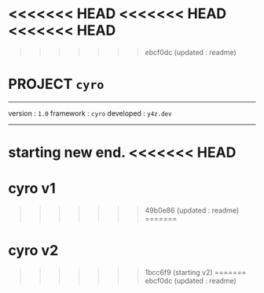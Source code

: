 <<<<<<< HEAD
<<<<<<< HEAD
<<<<<<< HEAD
=======
>>>>>>> ebcf0dc (updated : readme)
# PROJECT `cyro`

---

version : `1.0`
framework : `cyro`
developed : `y4z.dev`

---

starting new end.
<<<<<<< HEAD
=======
# cyro v1
>>>>>>> 49b0e86 (updated : readme)
=======
# cyro v2
>>>>>>> 1bcc6f9 (starting v2)
=======
>>>>>>> ebcf0dc (updated : readme)
